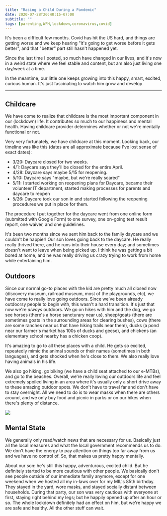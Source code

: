 ```yaml
---
title: "Rasing a Child During a Pandemic"
date: 2020-07-28T20:40:15-07:00
subtitle: ""
tags: [parenting,WFH,lockdown,coronavirus,covid]
---
```


It's been a difficult few months. Covid has hit the US hard, and things are getting worse and we keep hearing "it's going to get worse before it gets better", and that "better" part still hasn't happened yet. 

Since the last time I posted, so much have changed in our lives, and it's now in a weird state where we feel stable and content, but am also just living one day/week at a time. 

In the meantime, our little one keeps growing into this happy, smart, excited, curious human. It's just fascinating to watch him grow and develop. 

--------------

## Childcare

We have come to realize that childcare is the most important component in our (lockdown) life. It contributes so much to our happiness and mental health. Having childcare provider determines whether or not we're mentally functional or not. 

Very very fortunately, we have childcare at this moment. Looking back, our timeline was like this (dates are all approximate because I've lost sense of exact dates):

- 3/20: Daycare closed for two weeks. 
- 4/1: Daycare says they'll be closed for the entire April.
- 4/28: Daycare says maybe 5/15 for reopening. 
- 5/10: Daycare says "maybe, but we're really scared"
- 5/11: I started working on reopening plans for Daycare, became their volunteer IT department, started making processes for parents and daycare to reopen
- 5/26: Daycare took our son in and started following the reopening procedures we put in place for them. 


The procedure I put together for the daycare went from one online form (submitted with Google Form) to one survey, one on-going test result report, one waiver, and one guidelines. 

It's been two months since we sent him back to the family daycare and we couldn't be happier! Our son loves going back to the daycare. He really really thrived there, and he runs into their house every day; and sometimes doesn't want to leave when being picked up. I think he was getting a bit bored at home, and he was really driving us crazy trying to work from home while entertaining him. 

## Outdoors

Since our normal go-to places with the kid are pretty much all closed now (discovery museum, railroad museum, most of the playgrounds, etc), we have come to really love going outdoors. Since we've been already outdoorsy people to begin with, this wasn't a hard transition. It's just that now we're *always* outdoors. We go on hikes with him and the dog, we go see horses (there's a horse sancturary near us), sheep/goats (there are sometimes goats in the surrounding areas for clearing bushes), cows (there are some ranches near us that have hiking trails near them), ducks (a pond near our farmer's market has 100s of ducks and geese), and chickens (an elementary school nearby has a chicken coop). 

It's amazing to go to all these places with a child. He gets so excited, repeatedly mimic the animal sounds or their names (sometimes in both languages), and gets shocked when he's close to them. We also really love having animals in his life. 

We also go hiking, go biking (we have a child seat attached to our e-MTBs), and go to the beaches. Overall, we're really loving our outdoors life and feel extremely spoiled living in an area where it's usually only a short drive away to these amazing outdoor spots. We don't have to travel far and don't have to stay overnight. All we need to do is to wear masks when there are others around, and we only buy food and picnic in parks or on our hikes when there's plenty of distance. 

<a href="https://lh3.googleusercontent.com/gZghEGPLf25uQPXziEEmeztZtyEKFhyeTLmaU6owEDvKagMx5WdEMdPkdC9BkVrt7dMO4GjWyAuFg7DZnZT0lK94HhKs0kJ0RiIenYKD2ClRMsljLfNadiMWNJSeyu6Dzj3aobWQjf4=w2400?source=screenshot.guru"> <img src="https://lh3.googleusercontent.com/gZghEGPLf25uQPXziEEmeztZtyEKFhyeTLmaU6owEDvKagMx5WdEMdPkdC9BkVrt7dMO4GjWyAuFg7DZnZT0lK94HhKs0kJ0RiIenYKD2ClRMsljLfNadiMWNJSeyu6Dzj3aobWQjf4=w600-h315-p-k" /> </a>

## Mental State

We generally only read/watch news that are necessary for us. Basically just all the local measures and what the local government recommends us to do. We don't have the energy to pay attention on things too far away from us and we have no control of. So, that makes us pretty happy mentally. 

About our son: he's still this happy, adventurous, excited child. But he definitely started to be more cautious with other people. We basically don't see people outside of our immediate family anymore, except for one weekend when we hosted all my in-laws over for my MIL's 85th birthday. They stayed in the yard, wore masks, and stayed socially distant between households. During that party, our son was very cautious with everyone at first, staying right behind my legs; but he happily opened up after an hour or so. The whole lockdown definitely had an effect on him, but we're happy we are safe and healthy. All the other stuff can wait. 

